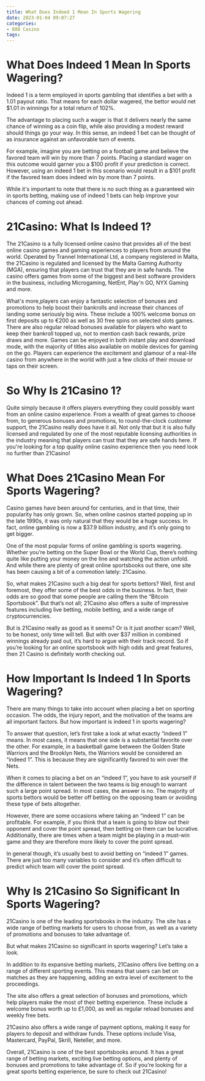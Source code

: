 ```yaml
---
title: What Does Indeed 1 Mean In Sports Wagering
date: 2023-01-04 09:07:27
categories:
- 888 Casino
tags:
---
```



#  What Does Indeed 1 Mean In Sports Wagering?

Indeed 1 is a term employed in sports gambling that identifies a bet with a 1.01 payout ratio. That means for each dollar wagered, the bettor would net $1.01 in winnings for a total return of 102%.

The advantage to placing such a wager is that it delivers nearly the same chance of winning as a coin flip, while also providing a modest reward should things go your way. In this sense, an indeed 1 bet can be thought of as insurance against an unfavorable turn of events.

For example, imagine you are betting on a football game and believe the favored team will win by more than 7 points. Placing a standard wager on this outcome would garner you a $100 profit if your prediction is correct. However, using an indeed 1 bet in this scenario would result in a $101 profit if the favored team does indeed win by more than 7 points.

While it's important to note that there is no such thing as a guaranteed win in sports betting, making use of indeed 1 bets can help improve your chances of coming out ahead.

#  21Casino: What Is Indeed 1?

The 21Casino is a fully licensed online casino that provides all of the best online casino games and gaming experiences to players from around the world. Operated by Trannel International Ltd, a company registered in Malta, the 21Casino is regulated and licensed by the Malta Gaming Authority (MGA), ensuring that players can trust that they are in safe hands. The casino offers games from some of the biggest and best software providers in the business, including Microgaming, NetEnt, Play'n GO, NYX Gaming and more.

What's more,players can enjoy a fantastic selection of bonuses and promotions to help boost their bankrolls and increase their chances of landing some seriously big wins. These include a 100% welcome bonus on first deposits up to €200 as well as 30 free spins on selected slots games. There are also regular reload bonuses available for players who want to keep their bankroll topped up, not to mention cash back rewards, prize draws and more. Games can be enjoyed in both instant play and download mode, with the majority of titles also available on mobile devices for gaming on the go. Players can experience the excitement and glamour of a real-life casino from anywhere in the world with just a few clicks of their mouse or taps on their screen.

# So Why Is 21Casino 1?

Quite simply because it offers players everything they could possibly want from an online casino experience. From a wealth of great games to choose from, to generous bonuses and promotions, to round-the-clock customer support, the 21Casino really does have it all. Not only that but it is also fully licensed and regulated by one of the most reputable licensing authorities in the industry meaning that players can trust that they are safe hands here. If you're looking for a top quality online casino experience then you need look no further than 21Casino!

#  What Does 21Casino Mean For Sports Wagering?

Casino games have been around for centuries, and in that time, their popularity has only grown. So, when online casinos started popping up in the late 1990s, it was only natural that they would be a huge success. In fact, online gambling is now a $37.9 billion industry, and it’s only going to get bigger.

One of the most popular forms of online gambling is sports wagering. Whether you’re betting on the Super Bowl or the World Cup, there’s nothing quite like putting your money on the line and watching the action unfold. And while there are plenty of great online sportsbooks out there, one site has been causing a bit of a commotion lately: 21Casino.

So, what makes 21Casino such a big deal for sports bettors? Well, first and foremost, they offer some of the best odds in the business. In fact, their odds are so good that some people are calling them the “Bitcoin Sportsbook”. But that’s not all; 21Casino also offers a suite of impressive features including live betting, mobile betting, and a wide range of cryptocurrencies.

But is 21Casino really as good as it seems? Or is it just another scam? Well, to be honest, only time will tell. But with over $37 million in combined winnings already paid out, it’s hard to argue with their track record. So if you’re looking for an online sportsbook with high odds and great features, then 21 Casino is definitely worth checking out.

#  How Important Is Indeed 1 In Sports Wagering?

There are many things to take into account when placing a bet on sporting occasion. The odds, the injury report, and the motivation of the teams are all important factors. But how important is indeed 1 in sports wagering?

To answer that question, let’s first take a look at what exactly “indeed 1” means. In most cases, it means that one side is a substantial favorite over the other. For example, in a basketball game between the Golden State Warriors and the Brooklyn Nets, the Warriors would be considered an “indeed 1”. This is because they are significantly favored to win over the Nets.

When it comes to placing a bet on an “indeed 1”, you have to ask yourself if the difference in talent between the two teams is big enough to warrant such a large point spread. In most cases, the answer is no. The majority of sports bettors would be better off betting on the opposing team or avoiding these type of bets altogether.

However, there are some occasions where taking an “indeed 1” can be profitable. For example, if you think that a team is going to blow out their opponent and cover the point spread, then betting on them can be lucrative. Additionally, there are times when a team might be playing in a must-win game and they are therefore more likely to cover the point spread.

In general though, it’s usually best to avoid betting on “indeed 1” games. There are just too many variables to consider and it’s often difficult to predict which team will cover the point spread.

#  Why Is 21Casino So Significant In Sports Wagering?

21Casino is one of the leading sportsbooks in the industry. The site has a wide range of betting markets for users to choose from, as well as a variety of promotions and bonuses to take advantage of.

But what makes 21Casino so significant in sports wagering? Let’s take a look.

In addition to its expansive betting markets, 21Casino offers live betting on a range of different sporting events. This means that users can bet on matches as they are happening, adding an extra level of excitement to the proceedings.

The site also offers a great selection of bonuses and promotions, which help players make the most of their betting experience. These include a welcome bonus worth up to £1,000, as well as regular reload bonuses and weekly free bets.

21Casino also offers a wide range of payment options, making it easy for players to deposit and withdraw funds. These options include Visa, Mastercard, PayPal, Skrill, Neteller, and more.

Overall, 21Casino is one of the best sportsbooks around. It has a great range of betting markets, exciting live betting options, and plenty of bonuses and promotions to take advantage of. So if you’re looking for a great sports betting experience, be sure to check out 21Casino!